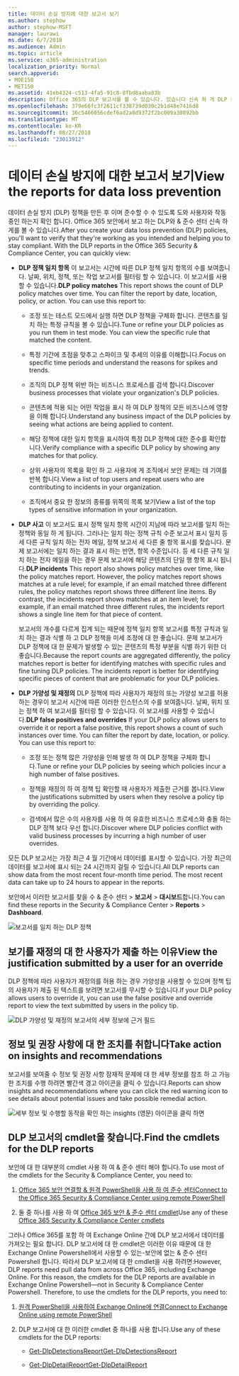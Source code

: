 ```yaml
---
title: 데이터 손실 방지에 대한 보고서 보기
ms.author: stephow
author: stephow-MSFT
manager: laurawi
ms.date: 6/7/2018
ms.audience: Admin
ms.topic: article
ms.service: o365-administration
localization_priority: Normal
search.appverid:
- MOE150
- MET150
ms.assetid: 41eb4324-c513-4fa5-91c8-8fbd8aaba83b
description: Office 365의 DLP 보고서를 볼 수 있습니다. 있습니다 신속 하 게 DLP 정책 일치 항목, 재정의 또는 가양성; 수 시간별; 위나 아래로 여부 추세는 자신이 참조 하십시오. 다른 방법으로 보고서를 필터링 합니다. 하 고 그래프에서 선에 있는 점의 선택 하 여 추가 세부 정보를 봅니다.
ms.openlocfilehash: 379e66fc3f2611cf338739d030c2b1d48e7416d8
ms.sourcegitcommit: 36c5466056cdef6ad2a8d9372f2bc009a30892bb
ms.translationtype: MT
ms.contentlocale: ko-KR
ms.lasthandoff: 08/27/2018
ms.locfileid: "23013912"
---
```

# <a name="view-the-reports-for-data-loss-prevention"></a><span data-ttu-id="27aae-103">데이터 손실 방지에 대한 보고서 보기</span><span class="sxs-lookup"><span data-stu-id="27aae-103">View the reports for data loss prevention</span></span>

<span data-ttu-id="27aae-p101">데이터 손실 방지 (DLP) 정책을 만든 후 이며 준수할 수 수 있도록 도와 사용자와 작동 중인 하는지 확인 합니다. Office 365 보안에서 보고 하는 DLP와 &amp; 준수 센터 신속 하 게를 볼 수 있습니다.</span><span class="sxs-lookup"><span data-stu-id="27aae-p101">After you create your data loss prevention (DLP) policies, you'll want to verify that they're working as you intended and helping you to stay compliant. With the DLP reports in the Office 365 Security &amp; Compliance Center, you can quickly view:</span></span>
  
- <span data-ttu-id="27aae-p102">**DLP 정책 일치 항목** 이 보고서는 시간에 따른 DLP 정책 일치 항목의 수를 보여줍니다. 날짜, 위치, 정책, 또는 작업 보고서를 필터링 할 수 있습니다. 이 보고서를 사용할 수 있습니다.</span><span class="sxs-lookup"><span data-stu-id="27aae-p102">**DLP policy matches** This report shows the count of DLP policy matches over time. You can filter the report by date, location, policy, or action. You can use this report to:</span></span> 
    
  - <span data-ttu-id="27aae-p103">조정 또는 테스트 모드에서 실행 하면 DLP 정책을 구체화 합니다. 콘텐츠를 일치 하는 특정 규칙을 볼 수 있습니다.</span><span class="sxs-lookup"><span data-stu-id="27aae-p103">Tune or refine your DLP policies as you run them in test mode. You can view the specific rule that matched the content.</span></span>
    
  - <span data-ttu-id="27aae-111">특정 기간에 초점을 맞추고 스파이크 및 추세의 이유를 이해합니다.</span><span class="sxs-lookup"><span data-stu-id="27aae-111">Focus on specific time periods and understand the reasons for spikes and trends.</span></span>
    
  - <span data-ttu-id="27aae-112">조직의 DLP 정책 위반 하는 비즈니스 프로세스를 검색 합니다.</span><span class="sxs-lookup"><span data-stu-id="27aae-112">Discover business processes that violate your organization's DLP policies.</span></span>
    
  - <span data-ttu-id="27aae-113">콘텐츠에 적용 되는 어떤 작업을 표시 하 여 DLP 정책의 모든 비즈니스에 영향을 이해 합니다.</span><span class="sxs-lookup"><span data-stu-id="27aae-113">Understand any business impact of the DLP policies by seeing what actions are being applied to content.</span></span>
    
  - <span data-ttu-id="27aae-114">해당 정책에 대한 일치 항목을 표시하여 특정 DLP 정책에 대한 준수를 확인합니다.</span><span class="sxs-lookup"><span data-stu-id="27aae-114">Verify compliance with a specific DLP policy by showing any matches for that policy.</span></span>
    
  - <span data-ttu-id="27aae-115">상위 사용자의 목록을 확인 하 고 사용자에 게 조직에서 보안 문제는 데 기여를 반복 합니다.</span><span class="sxs-lookup"><span data-stu-id="27aae-115">View a list of top users and repeat users who are contributing to incidents in your organization.</span></span>
    
  - <span data-ttu-id="27aae-116">조직에서 중요 한 정보의 종류를 위쪽의 목록 보기</span><span class="sxs-lookup"><span data-stu-id="27aae-116">View a list of the top types of sensitive information in your organization.</span></span>
    
- <span data-ttu-id="27aae-p104">**DLP 사고** 이 보고서도 표시 정책 일치 항목 시간이 지남에 따라 보고서를 일치 하는 정책와 동일 하 게 됩니다. 그러나는 일치 하는 정책 규칙 수준 보고서 표시 일치 등 세 다른 규칙 일치 하는 전자 메일, 정책 보고서 세 다른 줄 항목 표시를 찾습니다. 문제 보고서에는 일치 하는 결과 표시 하는 반면, 항목 수준입니다. 등 세 다른 규칙 일치 하는 전자 메일을 하는 경우 문제 보고서에 해당 콘텐츠의 단일 행 항목 표시 됩니다.</span><span class="sxs-lookup"><span data-stu-id="27aae-p104">**DLP incidents** This report also shows policy matches over time, like the policy matches report. However, the policy matches report shows matches at a rule level; for example, if an email matched three different rules, the policy matches report shows three different line items. By contrast, the incidents report shows matches at an item level; for example, if an email matched three different rules, the incidents report shows a single line item for that piece of content.</span></span> 
    
  <span data-ttu-id="27aae-p105">보고서의 개수를 다르게 집계 되는 때문에 정책 일치 항목 보고서를 특정 규칙과 일치 하는 결과 식별 하 고 DLP 정책을 미세 조정에 대 한 좋습니다. 문제 보고서가 DLP 정책에 대 한 문제가 발생할 수 있는 콘텐츠의 특정 부분을 식별 하기 위한 더 좋습니다.</span><span class="sxs-lookup"><span data-stu-id="27aae-p105">Because the report counts are aggregated differently, the policy matches report is better for identifying matches with specific rules and fine tuning DLP policies. The incidents report is better for identifying specific pieces of content that are problematic for your DLP policies.</span></span>
    
- <span data-ttu-id="27aae-p106">**DLP 가양성 및 재정의** DLP 정책에 따라 사용자가 재정의 또는 가양성 보고를 허용 하는 경우이 보고서 시간에 따른 이러한 인스턴스의 수를 보여줍니다. 날짜, 위치 또는 정책 하 여 보고서를 필터링 할 수 있습니다. 이 보고서를 사용할 수 있습니다.</span><span class="sxs-lookup"><span data-stu-id="27aae-p106">**DLP false positives and overrides** If your DLP policy allows users to override it or report a false positive, this report shows a count of such instances over time. You can filter the report by date, location, or policy. You can use this report to:</span></span> 
    
  - <span data-ttu-id="27aae-125">조정 또는 정책 많은 가양성을 인해 발생 하 여 DLP 정책을 구체화 합니다.</span><span class="sxs-lookup"><span data-stu-id="27aae-125">Tune or refine your DLP policies by seeing which policies incur a high number of false positives.</span></span>
    
  - <span data-ttu-id="27aae-126">정책을 재정의 하 여 정책 팁 확인할 때 사용자가 제출한 근거를 봅니다.</span><span class="sxs-lookup"><span data-stu-id="27aae-126">View the justifications submitted by users when they resolve a policy tip by overriding the policy.</span></span>
    
  - <span data-ttu-id="27aae-127">검색에서 많은 수의 사용자를 사용 하 여 유효한 비즈니스 프로세스와 충돌 하는 DLP 정책 보다 우선 합니다.</span><span class="sxs-lookup"><span data-stu-id="27aae-127">Discover where DLP policies conflict with valid business processes by incurring a high number of user overrides.</span></span>
    
<span data-ttu-id="27aae-p107">모든 DLP 보고서는 가장 최근 4 월 기간에서 데이터를 표시할 수 있습니다. 가장 최근의 데이터를 보고서에 표시 되는 24 시간까지 걸릴 수 있습니다.</span><span class="sxs-lookup"><span data-stu-id="27aae-p107">All DLP reports can show data from the most recent four-month time period. The most recent data can take up to 24 hours to appear in the reports.</span></span>
  
<span data-ttu-id="27aae-130">보안에서 이러한 보고서를 찾을 수 &amp; 준수 센터 \> **보고서** \> **대시보드**합니다.</span><span class="sxs-lookup"><span data-stu-id="27aae-130">You can find these reports in the Security &amp; Compliance Center \> **Reports** \> **Dashboard**.</span></span>
  
![보고서를 일치 하는 DLP 정책](media/117d20c9-d379-403f-ad68-1f5cd6c4e5cf.png)
  
## <a name="view-the-justification-submitted-by-a-user-for-an-override"></a><span data-ttu-id="27aae-132">보기를 재정의 대 한 사용자가 제출 하는 이유</span><span class="sxs-lookup"><span data-stu-id="27aae-132">View the justification submitted by a user for an override</span></span>

<span data-ttu-id="27aae-133">DLP 정책에 따라 사용자가 재정의를 허용 하는 경우 가양성을 사용할 수 있으며 정책 팁의 사용자가 제출 된 텍스트를 보려면 보고서를 무시할 수 있습니다.</span><span class="sxs-lookup"><span data-stu-id="27aae-133">If your DLP policy allows users to override it, you can use the false positive and override report to view the text submitted by users in the policy tip.</span></span>
  
![DLP 가양성 및 재정의 보고서의 세부 정보에 근거 필드](media/e11e3126-026d-4e77-a16d-74a0686d1fa3.png)
  
## <a name="take-action-on-insights-and-recommendations"></a><span data-ttu-id="27aae-135">정보 및 권장 사항에 대 한 조치를 취합니다</span><span class="sxs-lookup"><span data-stu-id="27aae-135">Take action on insights and recommendations</span></span>

<span data-ttu-id="27aae-136">보고서를 보여줄 수 정보 및 권장 사항 잠재적 문제에 대 한 세부 정보를 참조 하 고 가능한 조치를 수행 하려면 빨간색 경고 아이콘을 클릭 수 있습니다.</span><span class="sxs-lookup"><span data-stu-id="27aae-136">Reports can show insights and recommendations where you can click the red warning icon to see details about potential issues and take possible remedial action.</span></span>
  
![세부 정보 및 수행할 동작을 확인 하는 insights (영문) 아이콘을 클릭 하면](media/51782036-7299-4960-8175-75c2b1637159.png)
  
## <a name="find-the-cmdlets-for-the-dlp-reports"></a><span data-ttu-id="27aae-138">DLP 보고서의 cmdlet을 찾습니다.</span><span class="sxs-lookup"><span data-stu-id="27aae-138">Find the cmdlets for the DLP reports</span></span>

<span data-ttu-id="27aae-139">보안에 대 한 대부분의 cmdlet 사용 하 여 &amp; 준수 센터 해야 합니다.</span><span class="sxs-lookup"><span data-stu-id="27aae-139">To use most of the cmdlets for the Security &amp; Compliance Center, you need to:</span></span>
  
1. [<span data-ttu-id="27aae-140">Office 365 보안 연결할 &amp; 원격 PowerShell을 사용 하 여 준수 센터</span><span class="sxs-lookup"><span data-stu-id="27aae-140">Connect to the Office 365 Security &amp; Compliance Center using remote PowerShell</span></span>](http://go.microsoft.com/fwlink/?LinkID=799771&amp;clcid=0x409)
    
2. <span data-ttu-id="27aae-141">둘 중 하나를 사용 하 여 [Office 365 보안 &amp; 준수 센터 cmdlet](http://go.microsoft.com/fwlink/?LinkID=799772&amp;clcid=0x409)</span><span class="sxs-lookup"><span data-stu-id="27aae-141">Use any of these [Office 365 Security &amp; Compliance Center cmdlets](http://go.microsoft.com/fwlink/?LinkID=799772&amp;clcid=0x409)</span></span>
    
<span data-ttu-id="27aae-p108">그러나 Office 365를 포함 하 여 Exchange Online 간에 DLP 보고서에서 데이터를 가져오는 필요 합니다. DLP 보고서에 대 한 cmdlet은 이러한 이유 때문에 대 한 Exchange Online Powershell에서 사용할 수 있는-보안에 없는 &amp; 준수 센터 Powershell 합니다. 따라서 DLP 보고서에 대 한 cmdlet을 사용 하려면:</span><span class="sxs-lookup"><span data-stu-id="27aae-p108">However, DLP reports need pull data from across Office 365, including Exchange Online. For this reason, the cmdlets for the DLP reports are available in Exchange Online Powershell—not in Security &amp; Compliance Center Powershell. Therefore, to use the cmdlets for the DLP reports, you need to:</span></span>
  
1. [<span data-ttu-id="27aae-145">원격 PowerShell을 사용하여 Exchange Online에 연결</span><span class="sxs-lookup"><span data-stu-id="27aae-145">Connect to Exchange Online using remote PowerShell</span></span>](http://go.microsoft.com/fwlink/?LinkID=799773&amp;clcid=0x409)
    
2. <span data-ttu-id="27aae-146">DLP 보고서에 대 한 이러한 cmdlet 중 하나를 사용 합니다.</span><span class="sxs-lookup"><span data-stu-id="27aae-146">Use any of these cmdlets for the DLP reports:</span></span>
    
      - [<span data-ttu-id="27aae-147">Get-DlpDetectionsReport</span><span class="sxs-lookup"><span data-stu-id="27aae-147">Get-DlpDetectionsReport</span></span>](http://go.microsoft.com/fwlink/?LinkID=799774&amp;clcid=0x409)
    
      - [<span data-ttu-id="27aae-148">Get-DlpDetailReport</span><span class="sxs-lookup"><span data-stu-id="27aae-148">Get-DlpDetailReport</span></span>](http://go.microsoft.com/fwlink/?LinkID=799775&amp;clcid=0x409)
    

